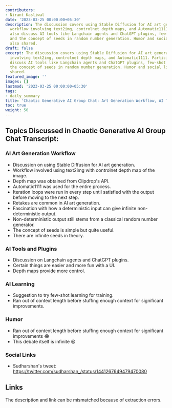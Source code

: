 ```yaml
---
contributors:
- Nirant Kasliwal
date: '2023-03-25 00:00:00+05:30'
description: The discussion covers using Stable Diffusion for AI art generation, the
  workflow involving text2img, controlnet depth maps, and Automatic1111. Participants
  also discuss AI tools like Langchain agents and ChatGPT plugins, few-shot learning,
  and the concept of seeds in random number generation. Humor and social links are
  also shared.
draft: false
excerpt: The discussion covers using Stable Diffusion for AI art generation, the workflow
  involving text2img, controlnet depth maps, and Automatic1111. Participants also
  discuss AI tools like Langchain agents and ChatGPT plugins, few-shot learning, and
  the concept of seeds in random number generation. Humor and social links are also
  shared.
featured_image: ''
images: []
lastmod: '2023-03-25 00:00:00+05:30'
tags:
- daily_summary
title: 'Chaotic Generative AI Group Chat: Art Generation Workflow, AI Tools, and Learning'
toc: true
weight: 50
---
```


## Topics Discussed in Chaotic Generative AI Group Chat Transcript:

### AI Art Generation Workflow
- Discussion on using Stable Diffusion for AI art generation.
- Workflow involved using text2img with controlnet depth map of the image.
- Depth map was obtained from Clipdrop's API.
- Automatic1111 was used for the entire process.
- Iteration loops were run in every step until satisfied with the output before moving to the next step.
- Retakes are common in AI art generation.
- Fascination with how a deterministic input can give infinite non-deterministic output.
- Non-deterministic output still stems from a classical random number generator.
- The concept of seeds is simple but quite useful.
- There are infinite seeds in theory.

### AI Tools and Plugins
- Discussion on Langchain agents and ChatGPT plugins.
- Certain things are easier and more fun with a UI.
- Depth maps provide more control.

### AI Learning
- Suggestion to try few-shot learning for training.
- Ran out of context length before stuffing enough context for significant improvements.

### Humor
- Ran out of context length before stuffing enough context for significant improvements 😂
- This debate itself is infinite 😆

### Social Links
- Sudharshan's tweet: https://twitter.com/sudharshan_/status/1441267649479470080

## Links
The description and link can be mismatched because of extraction errors.

